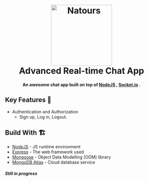 <h1 align="center">
  <br>
  <a href="https://lakshman-natours.herokuapp.com/"><img src="https://github.com/aboodmagdy1/Frinds-Chat-/blob/main/public/imgs/chat-app.png" alt="Natours" width="200"></a>
  <br>
  Advanced Real-time Chat App

  <br>
</h1>

<h4 align="center">An awesome chat app  built on top of <a href="https://nodejs.org/en/" target="_blank">NodeJS</a> , <a href="https://socket.io/" target="_blank"> Socket.io</a> .</h4>

## Key Features 📝

* Authentication and Authorization
  - Sign up, Log in, Logout.


## Build With 🏗️
* [NodeJS](https://nodejs.org/en/) - JS runtime environment
* [Express](http://expressjs.com/) - The web framework used
* [Mongoose](https://mongoosejs.com/) - Object Data Modelling (ODM) library
* [MongoDB Atlas](https://www.mongodb.com/cloud/atlas) - Cloud database service


<h5>Still in progress</h5>




